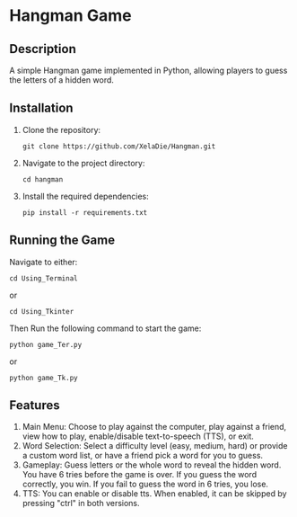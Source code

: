 # Hangman Game

## Description
A simple Hangman game implemented in Python, allowing players to guess the letters of a hidden word.

## Installation
1. Clone the repository:
   ```
   git clone https://github.com/XelaDie/Hangman.git
   ```
2. Navigate to the project directory:
   ```
   cd hangman
   ```
3. Install the required dependencies:
   ```
   pip install -r requirements.txt
   ```

## Running the Game
Navigate to either:
   ```
   cd Using_Terminal
   ```
   or
   ```
   cd Using_Tkinter
   ```

Then Run the following command to start the game:
   ```
   python game_Ter.py
   ```
   or
   ```
   python game_Tk.py
   ```

## Features
1. Main Menu: Choose to play against the computer, play against a friend, view how to play, enable/disable text-to-speech (TTS), or exit.
2. Word Selection: Select a difficulty level (easy, medium, hard) or provide a custom word list, or have a friend pick a word for you to guess.
3. Gameplay: Guess letters or the whole word to reveal the hidden word. You have 6 tries before the game is over. If you guess the word correctly, you win. If you fail to guess the word in 6 tries, you lose.
4. TTS: You can enable or disable tts. When enabled, it can be skipped by pressing "ctrl" in both versions.